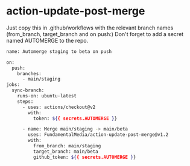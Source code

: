 # action-update-post-merge

Just copy this in .github/workflows with the relevant branch names (from_branch, target_branch and on push:)
Don't forget to add a secret named AUTOMERGE to the repo.

```bash
name: Automerge staging to beta on push

on:
  push:
    branches:
      - main/staging
jobs:
  sync-branch:
    runs-on: ubuntu-latest
    steps:
      - uses: actions/checkout@v2
        with:
          token: ${{ secrets.AUTOMERGE }}

      - name: Merge main/staging -> main/beta
        uses: FundamentalMedia/action-update-post-merge@v1.2
        with:
          from_branch: main/staging
          target_branch: main/beta
          github_token: ${{ secrets.AUTOMERGE }}
```
